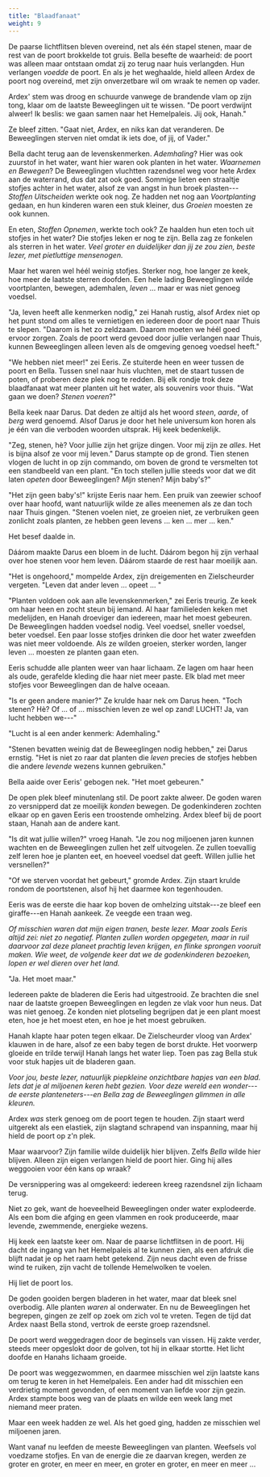 ```yaml
---
title: "Blaadfanaat"
weight: 9
---
```


De paarse lichtflitsen bleven overeind, net als één stapel stenen, maar de rest van de poort brokkelde tot gruis. Bella besefte de waarheid: de poort was alleen maar ontstaan omdat zij zo terug naar huis verlangden. Hun verlangen _voedde_ de poort. En als je het weghaalde, hield alleen Ardex de poort nog overeind, met zijn onverzetbare wil om wraak te nemen op vader.

Ardex' stem was droog en schuurde vanwege de brandende vlam op zijn tong, klaar om de laatste Beweeglingen uit te wissen. "De poort verdwijnt alweer! Ik beslis: we gaan samen naar het Hemelpaleis. Jij ook, Hanah."

Ze bleef zitten. "Gaat niet, Ardex, en niks kan dat veranderen. De Beweeglingen sterven niet omdat ik iets doe, of jij, of Vader."

Bella dacht terug aan de levenskenmerken. _Ademhaling_? Hier was ook zuurstof in het water, want hier waren ook planten in het water. _Waarnemen en Bewegen_? De Beweeglingen vluchtten razendsnel weg voor hete Ardex aan de waterrand, dus dat zat ook goed. Sommige lieten een straaltje stofjes achter in het water, alsof ze van angst in hun broek plasten---_Stoffen Uitscheiden_ werkte ook nog. Ze hadden net nog aan _Voortplanting_ gedaan, en hun kinderen waren een stuk kleiner, dus _Groeien_ moesten ze ook kunnen. 

En eten, _Stoffen Opnemen_, werkte toch ook? Ze haalden hun eten toch uit stofjes in het water? Die stofjes leken er nog te zijn. Bella zag ze fonkelen als sterren in het water. _Veel groter en duidelijker dan jij ze zou zien, beste lezer, met pietluttige mensenogen._

Maar het waren wel héél weinig stofjes. Sterker nog, hoe langer ze keek, hoe meer de laatste sterren doofden. Een hele lading Beweeglingen wilde voortplanten, bewegen, ademhalen, _leven_ ... maar er was niet genoeg voedsel.

"Ja, leven heeft alle kenmerken nodig," zei Hanah rustig, alsof Ardex niet op het punt stond om alles te vernietigen en iedereen door de poort naar Thuis te slepen. "Daarom is het zo zeldzaam. Daarom moeten we héél goed ervoor zorgen. Zoals de poort werd gevoed door jullie verlangen naar Thuis, kunnen Beweeglingen alleen leven als de omgeving genoeg voedsel heeft."

"We hebben niet meer!" zei Eeris. Ze stuiterde heen en weer tussen de poort en Bella. Tussen snel naar huis vluchten, met de staart tussen de poten, of proberen deze plek nog te redden. Bij elk rondje trok deze blaadfanaat wat meer planten uit het water, als souvenirs voor thuis. "Wat gaan we doen? _Stenen voeren_?"

Bella keek naar Darus. Dat deden ze altijd als het woord _steen_, _aarde_, of _berg_ werd genoemd. Alsof Darus je door het hele universum kon horen als je één van die verboden woorden uitsprak. Hij keek bedenkelijk.

"Zeg, stenen, hè? Voor jullie zijn het grijze dingen. Voor mij zijn ze _alles_. Het is bijna alsof ze voor mij leven." Darus stampte op de grond. Tien stenen vlogen de lucht in op zijn commando, om boven de grond te versmelten tot een standbeeld van een plant. "En toch stellen jullie steeds voor dat we dit laten _opeten_ door Beweeglingen? _Mijn_ stenen? Mijn baby's?"

"Het zijn geen baby's!" krijste Eeris naar hem. Een pruik van zeewier schoof over haar hoofd, want natuurlijk wilde ze alles meenemen als ze dan toch naar Thuis gingen. "Stenen voelen niet, ze groeien niet, ze verbruiken geen zonlicht zoals planten, ze hebben geen levens ... ken ... mer ... ken."

Het besef daalde in. 

Dáárom maakte Darus een bloem in de lucht. Dáárom begon hij zijn verhaal over hoe stenen voor hem leven. Dáárom staarde de rest haar moeilijk aan.

"Het is ongehoord," mompelde Ardex, zijn dreigementen en Zielscheurder vergeten. "Leven dat ander leven ... opeet ... "

"Planten voldoen ook aan alle levenskenmerken," zei Eeris treurig. Ze keek om haar heen en zocht steun bij iemand. Al haar familieleden keken met medelijden, en Hanah droeviger dan iedereen, maar het moest gebeuren. De Beweeglingen hadden voedsel nodig. Veel voedsel, sneller voedsel, beter voedsel. Een paar losse stofjes drinken die door het water zweefden was niet meer voldoende. Als ze wilden groeien, sterker worden, langer leven ... moesten ze planten gaan eten.

Eeris schudde alle planten weer van haar lichaam. Ze lagen om haar heen als oude, gerafelde kleding die haar niet meer paste. Elk blad met meer stofjes voor Beweeglingen dan de halve oceaan.

"Is er geen andere manier?" Ze krulde haar nek om Darus heen. "Toch stenen? Hè? Of ... of ... misschien leven ze wel op zand! LUCHT! Ja, van lucht hebben we---"

"Lucht is al een ander kenmerk: Ademhaling." 

"Stenen bevatten weinig dat de Beweeglingen nodig hebben," zei Darus ernstig. "Het is niet zo raar dat planten die _leven_ precies de stofjes hebben die andere _levende_ wezens kunnen gebruiken."

Bella aaide over Eeris' gebogen nek. "Het moet gebeuren."

De open plek bleef minutenlang stil. De poort zakte alweer. De goden waren zo versnipperd dat ze moeilijk _konden_ bewegen. De godenkinderen zochten elkaar op en gaven Eeris een troostende omhelzing. Ardex bleef bij de poort staan, Hanah aan de andere kant.

"Is dit wat jullie willen?" vroeg Hanah. "Je zou nog miljoenen jaren kunnen wachten en de Beweeglingen zullen het zelf uitvogelen. Ze zullen toevallig zelf leren hoe je planten eet, en hoeveel voedsel dat geeft. Willen jullie het versnellen?"

"Of we sterven voordat het gebeurt," gromde Ardex. Zijn staart krulde rondom de poortstenen, alsof hij het daarmee kon tegenhouden.

Eeris was de eerste die haar kop boven de omhelzing uitstak---ze bleef een giraffe---en Hanah aankeek. Ze veegde een traan weg. 

_Of misschien waren dat mijn eigen tranen, beste lezer. Maar zoals Eeris altijd zei: niet zo negatief. Planten zullen worden opgegeten, maar in ruil daarvoor zal deze planeet prachtig leven krijgen, en flinke sprongen vooruit maken. Wie weet, de volgende keer dat we de godenkinderen bezoeken, lopen er wel dieren over het land._ 

"Ja. Het moet maar."

Iedereen pakte de bladeren die Eeris had uitgestrooid. Ze brachten die snel naar de laatste groepen Beweeglingen en legden ze vlak voor hun neus. Dat was niet genoeg. Ze konden niet plotseling begrijpen dat je een plant moest eten, hoe je het moest eten, en hoe je het moest gebruiken. 

Hanah klapte haar poten tegen elkaar. De Zielscheurder vloog van Ardex' klauwen in de hare, alsof ze een baby tegen de borst drukte. Het voorwerp gloeide en trilde terwijl Hanah langs het water liep. Toen pas zag Bella stuk voor stuk hapjes uit de bladeren gaan.

_Voor jou, beste lezer, natuurlijk piepkleine onzichtbare hapjes van een blad. Iets dat je al miljoenen keren hebt gezien. Voor deze wereld een wonder---de eerste planteneters---en Bella zag de Beweeglingen glimmen in alle kleuren._

Ardex _was_ sterk genoeg om de poort tegen te houden. Zijn staart werd uitgerekt als een elastiek, zijn slagtand schrapend van inspanning, maar hij hield de poort op z'n plek. 

Maar waarvoor? Zijn familie wilde duidelijk hier blijven. Zelfs _Bella_ wilde hier blijven. Alleen zijn eigen verlangen hield de poort hier. Ging hij alles weggooien voor één kans op wraak?

De versnippering was al omgekeerd: iedereen kreeg razendsnel zijn lichaam terug. 

Niet zo gek, want de hoeveelheid Beweeglingen onder water explodeerde. Als een bom die afging en geen vlammen en rook produceerde, maar levende, zwemmende, energieke wezens.

Hij keek een laatste keer om. Naar de paarse lichtflitsen in de poort. Hij dacht de ingang van het Hemelpaleis al te kunnen zien, als een afdruk die blijft nadat je op het raam hebt getekend. Zijn neus dacht even de frisse wind te ruiken, zijn vacht de tollende Hemelwolken te voelen.

Hij liet de poort los.

De goden gooiden bergen bladeren in het water, maar dat bleek snel overbodig. Alle planten _waren_ al onderwater. En nu de Beweeglingen het begrepen, gingen ze zelf op zoek om zich vol te vreten. Tegen de tijd dat Ardex naast Bella stond, vertrok de eerste groep razendsnel.

De poort werd weggedragen door de beginsels van vissen. Hij zakte verder, steeds meer opgeslokt door de golven, tot hij in elkaar stortte. Het licht doofde en Hanahs lichaam groeide.

De poort was weggezwommen, en daarmee misschien wel zijn laatste kans om terug te keren in het Hemelpaleis. Een ander had dit misschien een verdrietig moment gevonden, of een moment van liefde voor zijn gezin. Ardex stampte boos weg van de plaats en wilde een week lang met niemand meer praten.

Maar een week hadden ze wel. Als het goed ging, hadden ze misschien wel miljoenen jaren.

Want vanaf nu leefden de meeste Beweeglingen van planten. Weefsels vol voedzame stofjes. En van de energie die ze daarvan kregen, werden ze groter en groter, en meer en meer, en groter en groter, en meer en meer ...